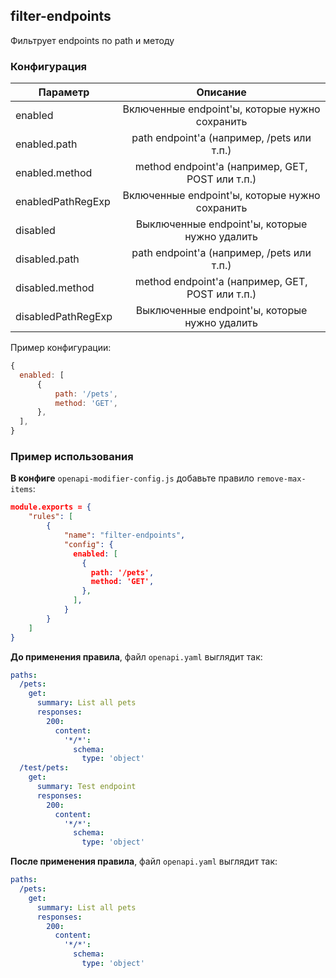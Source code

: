 ## filter-endpoints

Фильтрует endpoints по path и методу

### Конфигурация

| Параметр           |                     Описание                     |
|--------------------|:------------------------------------------------:|
| enabled            |  Включенные endpoint'ы, которые нужно сохранить  |
| enabled.path       |  path endpoint'а     (например, /pets или т.п.)  |
| enabled.method     | method endpoint'а (например, GET, POST или т.п.) |
| enabledPathRegExp  |  Включенные endpoint'ы, которые нужно сохранить  |
| disabled           |  Выключенные endpoint'ы, которые нужно удалить   |
| disabled.path      |  path endpoint'а     (например, /pets или т.п.)  |
| disabled.method    | method endpoint'а (например, GET, POST или т.п.) |
| disabledPathRegExp |  Выключенные endpoint'ы, которые нужно удалить   |

Пример конфигурации:

```js
{
  enabled: [
      {
          path: '/pets',
          method: 'GET',
      },
  ],
}
```

### Пример использования

**В конфиге** `openapi-modifier-config.js` добавьте правило `remove-max-items`:

```json
module.exports = {
    "rules": [
        {
            "name": "filter-endpoints",
            "config": {
              enabled: [
                {
                  path: '/pets',
                  method: 'GET',
                },
              ],
            }
        }
    ]
}
```

**До применения правила**, файл `openapi.yaml` выглядит так:

```yaml
paths:
  /pets:
    get:
      summary: List all pets
      responses:
        200:
          content:
            '*/*':
              schema:
                type: 'object'
  /test/pets:
    get:
      summary: Test endpoint
      responses:
        200:
          content:
            '*/*':
              schema:
                type: 'object'
```

**После применения правила**, файл `openapi.yaml` выглядит так:

```yaml
paths:
  /pets:
    get:
      summary: List all pets
      responses:
        200:
          content:
            '*/*':
              schema:
                type: 'object'
```
